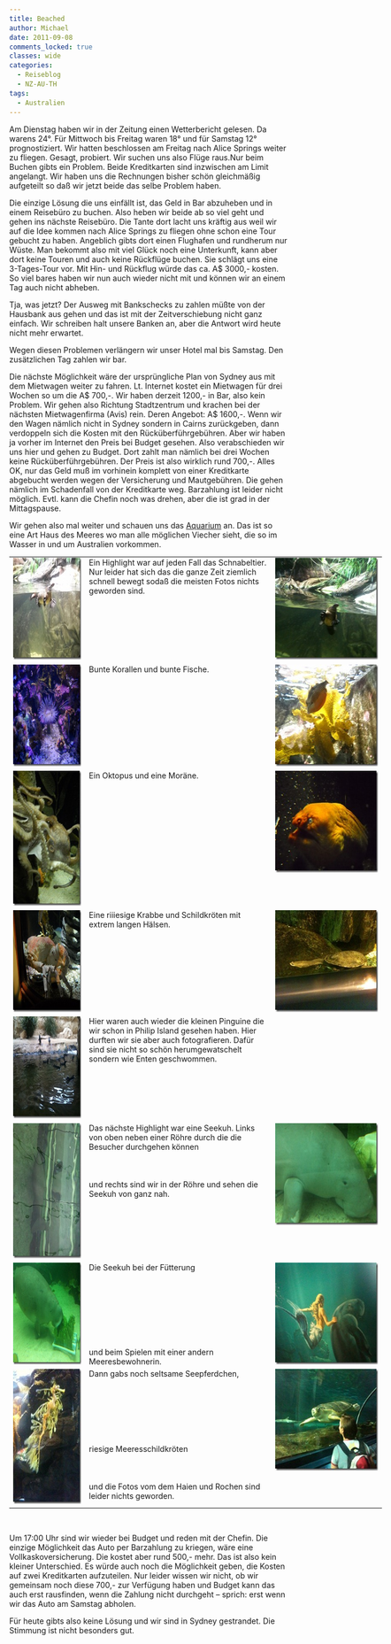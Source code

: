 ```yaml
---
title: Beached
author: Michael
date: 2011-09-08
comments_locked: true
classes: wide
categories:
  - Reiseblog
  - NZ-AU-TH
tags:
  - Australien
---
```


<p>Am Dienstag haben wir in der Zeitung einen Wetterbericht gelesen. Da warens 24&deg;. F&uuml;r Mittwoch bis Freitag waren 18&deg; und f&uuml;r Samstag 12&deg; prognostiziert. Wir hatten beschlossen am Freitag nach Alice Springs weiter zu fliegen. Gesagt, probiert. Wir suchen uns also Fl&uuml;ge raus.Nur beim Buchen gibts ein Problem. Beide Kreditkarten sind inzwischen am Limit angelangt. Wir haben uns die Rechnungen bisher sch&ouml;n gleichm&auml;&szlig;ig aufgeteilt so da&szlig; wir jetzt beide das selbe Problem haben.</p>
<p>Die einzige L&ouml;sung die uns einf&auml;llt ist, das Geld in Bar abzuheben und in einem Reiseb&uuml;ro zu buchen. Also heben wir beide ab so viel geht und gehen ins n&auml;chste Reiseb&uuml;ro. Die Tante dort lacht uns kr&auml;ftig aus weil wir auf die Idee kommen nach Alice Springs zu fliegen ohne schon eine Tour gebucht zu haben. Angeblich gibts dort einen Flughafen und rundherum nur W&uuml;ste. Man bekommt also mit viel Gl&uuml;ck noch eine Unterkunft, kann aber dort keine Touren und auch keine R&uuml;ckfl&uuml;ge buchen. Sie schl&auml;gt uns eine 3-Tages-Tour vor. Mit Hin- und R&uuml;ckflug w&uuml;rde das ca. A$ 3000,- kosten. So viel bares haben wir nun auch wieder nicht mit und k&ouml;nnen wir an einem Tag auch nicht abheben.</p>
<p>Tja, was jetzt? Der Ausweg mit Bankschecks zu zahlen m&uuml;&szlig;te von der Hausbank aus gehen und das ist mit der Zeitverschiebung nicht ganz einfach. Wir schreiben halt unsere Banken an, aber die Antwort wird heute nicht mehr erwartet.</p>
<p>Wegen diesen Problemen verl&auml;ngern wir unser Hotel mal bis Samstag. Den zus&auml;tzlichen Tag zahlen wir bar.</p>
<p>Die n&auml;chste M&ouml;glichkeit w&auml;re der urspr&uuml;ngliche Plan von Sydney aus mit dem Mietwagen weiter zu fahren. Lt. Internet kostet ein Mietwagen f&uuml;r drei Wochen so um die A$ 700,-. Wir haben derzeit 1200,- in Bar, also kein Problem. Wir gehen also Richtung Stadtzentrum und krachen bei der n&auml;chsten Mietwagenfirma (Avis) rein. Deren Angebot: A$ 1600,-. Wenn wir den Wagen n&auml;mlich nicht in Sydney sondern in Cairns zur&uuml;ckgeben, dann verdoppeln sich die Kosten mit den R&uuml;ck&uuml;berf&uuml;hrgeb&uuml;hren. Aber wir haben ja vorher im Internet den Preis bei Budget gesehen. Also verabschieden wir uns hier und gehen zu Budget. Dort zahlt man n&auml;mlich bei drei Wochen keine R&uuml;ck&uuml;berf&uuml;hrgeb&uuml;hren. Der Preis ist also wirklich rund 700,-. Alles OK, nur das Geld mu&szlig; im vorhinein komplett von einer Kreditkarte abgebucht werden wegen der Versicherung und Mautgeb&uuml;hren. Die gehen n&auml;mlich im Schadenfall von der Kreditkarte weg. Barzahlung ist leider nicht m&ouml;glich. Evtl. kann die Chefin noch was drehen, aber die ist grad in der Mittagspause.</p>
<p>Wir gehen also mal weiter und schauen uns das <a href="http://www.sydneyaquarium.com.au/">Aquarium</a> an. Das ist so eine Art Haus des Meeres wo man alle m&ouml;glichen Viecher sieht, die so im Wasser in und um Australien vorkommen.</p>
<table style="width: 674px;" border="0" cellspacing="0" cellpadding="2">
<tbody>
<tr>
<td valign="top" width="133"><a href="/assets/images/2011/09/DSCN2006.jpg"><img src="/assets/images/2011/09/DSCN2006_thumb.jpg" width="244" height="184" alt="DSCN2006" border="0" /></a></td>
<td valign="top" width="338">Ein Highlight war auf jeden Fall das Schnabeltier. Nur leider hat sich das die ganze Zeit ziemlich schnell bewegt soda&szlig; die meisten Fotos nichts geworden sind.</td>
<td valign="top" width="201"><a href="/assets/images/2011/09/IMG_1113.jpg"><img src="/assets/images/2011/09/IMG_1113_thumb.jpg" width="244" height="184" alt="IMG_1113" border="0" /></a></td>
</tr>
<tr>
<td valign="top" width="133"><a href="/assets/images/2011/09/DSCN2044.jpg"><img src="/assets/images/2011/09/DSCN2044_thumb.jpg" width="244" height="184" alt="DSCN2044" border="0" /></a></td>
<td valign="top" width="338">Bunte Korallen und bunte Fische.</td>
<td valign="top" width="201"><a href="/assets/images/2011/09/DSCN2048.jpg"><img src="/assets/images/2011/09/DSCN2048_thumb.jpg" width="244" height="184" alt="DSCN2048" border="0" /></a></td>
</tr>
<tr>
<td valign="top" width="133"><a href="/assets/images/2011/09/DSCN2051.jpg"><img src="/assets/images/2011/09/DSCN2051_thumb.jpg" width="184" height="244" alt="DSCN2051" border="0" /></a></td>
<td valign="top" width="338">Ein Oktopus und eine Mor&auml;ne.</td>
<td valign="top" width="201"><a href="/assets/images/2011/09/DSCN2057.jpg"><img src="/assets/images/2011/09/DSCN2057_thumb.jpg" width="244" height="184" alt="DSCN2057" border="0" /></a></td>
</tr>
<tr>
<td valign="top" width="133"><a href="/assets/images/2011/09/DSCN2062.jpg"><img src="/assets/images/2011/09/DSCN2062_thumb.jpg" width="244" height="184" alt="DSCN2062" border="0" /></a></td>
<td valign="top" width="338">Eine riiiesige Krabbe und Schildkr&ouml;ten mit extrem langen H&auml;lsen.</td>
<td valign="top" width="201"><a href="/assets/images/2011/09/IMG_1125.jpg"><img src="/assets/images/2011/09/IMG_1125_thumb.jpg" width="244" height="184" alt="IMG_1125" border="0" /></a></td>
</tr>
<tr>
<td valign="top" width="133"><a href="/assets/images/2011/09/IMG_1139.jpg"><img src="/assets/images/2011/09/IMG_1139_thumb.jpg" width="244" height="184" alt="IMG_1139" border="0" /></a></td>
<td valign="top" width="338">Hier waren auch wieder die kleinen Pinguine die wir schon in Philip Island gesehen haben. Hier durften wir sie aber auch fotografieren. Daf&uuml;r sind sie nicht so sch&ouml;n herumgewatschelt sondern wie Enten geschwommen.</td>
<td valign="top" width="201">&nbsp;</td>
</tr>
<tr>
<td valign="top" width="133"><a href="/assets/images/2011/09/IMG_1161.jpg"><img src="/assets/images/2011/09/IMG_1161_thumb.jpg" width="184" height="244" alt="IMG_1161" border="0" /></a></td>
<td valign="top" width="338">Das n&auml;chste Highlight war eine Seekuh. Links von oben neben einer R&ouml;hre durch die die Besucher durchgehen k&ouml;nnen <br /> <br /> <br /> <br />und rechts sind wir in der R&ouml;hre und sehen die Seekuh von ganz nah.</td>
<td valign="top" width="201"><a href="/assets/images/2011/09/IMG_1184.jpg"><img src="/assets/images/2011/09/IMG_1184_thumb.jpg" width="244" height="184" alt="IMG_1184" border="0" /></a></td>
</tr>
<tr>
<td valign="top" width="133"><a href="/assets/images/2011/09/IMG_1192.jpg"><img src="/assets/images/2011/09/IMG_1192_thumb.jpg" width="244" height="184" alt="IMG_1192" border="0" /></a></td>
<td valign="top" width="338">Die Seekuh bei der F&uuml;tterung <br /> <br /> <br /> <br /> <br /> <br /> <br /> <br /> <br />und beim Spielen mit einer andern Meeresbewohnerin.</td>
<td valign="top" width="201"><a href="/assets/images/2011/09/IMG_1200.jpg"><img src="/assets/images/2011/09/IMG_1200_thumb.jpg" width="244" height="184" alt="IMG_1200" border="0" /></a></td>
</tr>
<tr>
<td valign="top" width="133"><a href="/assets/images/2011/09/IMG_1202.jpg"><img src="/assets/images/2011/09/IMG_1202_thumb.jpg" width="184" height="244" alt="IMG_1202" border="0" /></a></td>
<td valign="top" width="338">Dann gabs noch seltsame Seepferdchen, <br /> <br /> <br /> <br /> <br /> <br /> <br /> <br />riesige Meeresschildkr&ouml;ten <br /> <br /> <br /> <br />und die Fotos vom dem Haien und Rochen sind leider nichts geworden.</td>
<td valign="top" width="201"><a href="/assets/images/2011/09/IMG_1209.jpg"><img src="/assets/images/2011/09/IMG_1209_thumb.jpg" width="244" height="184" alt="IMG_1209" border="0" /></a></td>
</tr>
</tbody>
</table>
<p>&nbsp;</p>
<p>Um 17:00 Uhr sind wir wieder bei Budget und reden mit der Chefin. Die einzige M&ouml;glichkeit das Auto per Barzahlung zu kriegen, w&auml;re eine Vollkaskoversicherung. Die kostet aber rund 500,- mehr. Das ist also kein kleiner Unterschied. Es w&uuml;rde auch noch die M&ouml;glichkeit geben, die Kosten auf zwei Kreditkarten aufzuteilen. Nur leider wissen wir nicht, ob wir gemeinsam noch diese 700,- zur Verf&uuml;gung haben und Budget kann das auch erst rausfinden, wenn die Zahlung nicht durchgeht &ndash; sprich: erst wenn wir das Auto am Samstag abholen.</p>
<p>F&uuml;r heute gibts also keine L&ouml;sung und wir sind in Sydney gestrandet. Die Stimmung ist nicht besonders gut.</p>
